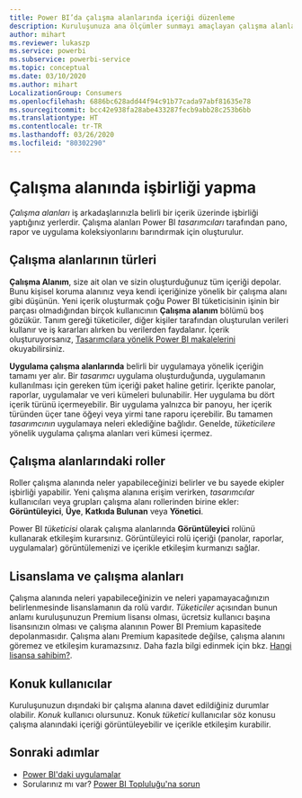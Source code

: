 ```yaml
---
title: Power BI’da çalışma alanlarında içeriği düzenleme
description: Kuruluşunuza ana ölçümler sunmayı amaçlayan çalışma alanlarını, pano ve rapor koleksiyonlarını öğrenin.
author: mihart
ms.reviewer: lukaszp
ms.service: powerbi
ms.subservice: powerbi-service
ms.topic: conceptual
ms.date: 03/10/2020
ms.author: mihart
LocalizationGroup: Consumers
ms.openlocfilehash: 6886bc628add44f94c91b77cada97abf81635e78
ms.sourcegitcommit: bcc42e938fa28abe433287fecb9abb28c253b6bb
ms.translationtype: HT
ms.contentlocale: tr-TR
ms.lasthandoff: 03/26/2020
ms.locfileid: "80302290"
---
```

# <a name="collaborate-in-workspaces"></a>Çalışma alanında işbirliği yapma

 *Çalışma alanları* iş arkadaşlarınızla belirli bir içerik üzerinde işbirliği yaptığınız yerlerdir. Çalışma alanları Power BI *tasarımcıları* tarafından pano, rapor ve uygulama koleksiyonlarını barındırmak için oluşturulur. 

## <a name="types-of-workspaces"></a>Çalışma alanlarının türleri
**Çalışma Alanım**, size ait olan ve sizin oluşturduğunuz tüm içeriği depolar. Bunu kişisel koruma alanınız veya kendi içeriğinize yönelik bir çalışma alanı gibi düşünün. Yeni içerik oluşturmak çoğu Power BI tüketicisinin işinin bir parçası olmadığından birçok kullanıcının **Çalışma alanım** bölümü boş gözükür. Tanım gereği tüketiciler, diğer kişiler tarafından oluşturulan verileri kullanır ve iş kararları alırken bu verilerden faydalanır. İçerik oluşturuyorsanız, [Tasarımcılara yönelik Power BI makalelerini](../create-reports/index.yml) okuyabilirsiniz.

**Uygulama çalışma alanlarında** belirli bir uygulamaya yönelik içeriğin tamamı yer alır. Bir *tasarımcı* uygulama oluşturduğunda, uygulamanın kullanılması için gereken tüm içeriği paket haline getirir. İçerikte panolar, raporlar, uygulamalar ve veri kümeleri bulunabilir. Her uygulama bu dört içerik türünü içermeyebilir. Bir uygulama yalnızca bir panoyu, her içerik türünden üçer tane öğeyi veya yirmi tane raporu içerebilir. Bu tamamen *tasarımcının* uygulamaya neleri eklediğine bağlıdır. Genelde, *tüketicilere* yönelik uygulama çalışma alanları veri kümesi içermez.

<!--<art showing different wss> -->

## <a name="roles-in-the-workspaces"></a>Çalışma alanlarındaki roller

Roller çalışma alanında neler yapabileceğinizi belirler ve bu sayede ekipler işbirliği yapabilir.  Yeni çalışma alanına erişim verirken, *tasarımcılar* kullanıcıları veya grupları çalışma alanı rollerinden birine ekler: **Görüntüleyici**, **Üye**, **Katkıda Bulunan** veya **Yönetici**. 

Power BI *tüketicisi* olarak çalışma alanlarında **Görüntüleyici** rolünü kullanarak etkileşim kurarsınız. Görüntüleyici rolü içeriği (panolar, raporlar, uygulamalar) görüntülemenizi ve içerikle etkileşim kurmanızı sağlar. <!--For a detailed list of what you can do as a *consumer* with the Viewer role, see [Viewer role in an organization with Premium](end-user-license.md#viewer-role-in-an-organization-with-a-premium-license).-->

## <a name="licensing-and-workspaces"></a>Lisanslama ve çalışma alanları
Çalışma alanında neleri yapabileceğinizin ve neleri yapamayacağınızın belirlenmesinde lisanslamanın da rolü vardır. *Tüketiciler* açısından bunun anlamı kuruluşunuzun Premium lisansı olması, ücretsiz kullanıcı başına lisansınızın olması ve çalışma alanının Power BI Premium kapasitede depolanmasıdır.  Çalışma alanı Premium kapasitede değilse, çalışma alanını göremez ve etkileşim kuramazsınız. Daha fazla bilgi edinmek için bkz. [Hangi lisansa sahibim?](end-user-license.md).

## <a name="guest-users"></a>Konuk kullanıcılar
Kuruluşunuzun dışındaki bir çalışma alanına davet edildiğiniz durumlar olabilir. *Konuk* kullanıcı olursunuz. Konuk *tüketici* kullanıcılar söz konusu çalışma alanındaki içeriği görüntüleyebilir ve içerikle etkileşim kurabilir. 





## <a name="next-steps"></a>Sonraki adımlar
* [Power BI'daki uygulamalar](end-user-apps.md)    
* Sorularınız mı var? [Power BI Topluluğu'na sorun](https://community.powerbi.com/)













